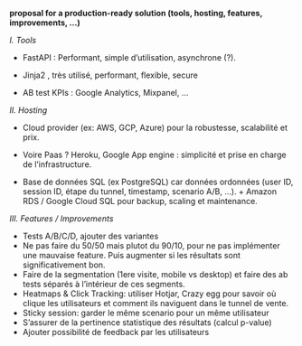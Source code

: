 **proposal for a production-ready solution (tools, hosting, features, improvements, …)**

*I. Tools*

- FastAPI : Performant, simple d’utilisation, asynchrone (?).

- Jinja2 , très utilisé, performant, flexible, secure

- AB test KPIs :  Google Analytics, Mixpanel, …

*II. Hosting*

- Cloud provider (ex: AWS, GCP, Azure) pour la robustesse, scalabilité et prix.

- Voire Paas ? Heroku, Google App engine : simplicité et prise en charge de l’infrastructure. 

- Base de données SQL (ex PostgreSQL) car données ordonnées (user ID, session ID, étape du tunnel, timestamp, scenario A/B, …). + Amazon RDS / Google Cloud SQL pour backup, scaling et maintenance. 

*III. Features / Improvements*

- Tests A/B/C/D, ajouter des variantes
- Ne pas faire du 50/50 mais plutot du 90/10, pour ne pas implémenter une mauvaise feature. Puis augmenter si les résultats sont significativement bon.
- Faire de la segmentation (1ere visite, mobile vs desktop) et faire des ab tests séparés à l’intérieur de ces segments.
- Heatmaps & Click Tracking: utiliser Hotjar, Crazy egg pour savoir où clique les utilisateurs et comment ils naviguent dans le tunnel de vente.
- Sticky session: garder le même scenario pour un même utilisateur
- S’assurer de la pertinence statistique des résultats (calcul p-value)
- Ajouter possibilité de feedback par les utilisateurs
